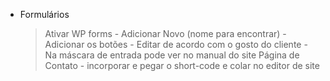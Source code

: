 - Formulários
    > Ativar WP forms
      - Adicionar Novo (nome para encontrar)
      - Adicionar os botões
      - Editar de acordo com o gosto do cliente
      - Na máscara de entrada pode ver no manual do site
    > Página de Contato
      - incorporar e pegar o short-code e colar no editor de site